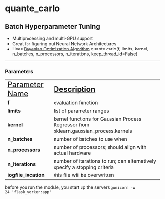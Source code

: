 # quante_carlo
## Batch Hyperparameter Tuning
- Multiprocessing and multi-GPU support
- Great for figuring out Neural Network Architectures
- Uses <a href="https://hal.science/hal-00732512v2/document">Bayesian Optimization Algorithm</a>
quante.carlo(f, limits, kernel, n_batches, n_processors, n_iterations, keep_thread_id=False)
<hr>

### Parameters
<table>
   <tr>
      <td><ins><v><font size="+2">Parameter Name</font></b></ins></b></td><td><ins><b><font size="+2">Description</font></b></ins></td>
   </tr>
   <tr>
      <td><b>f<b> </td> </td><td>evaluation function</td>
   </tr>
   <tr>
      <td><b>limits</b></td><td>list of parameter ranges</td>
   </tr>
   <tr>
      <td><b>kernel</b> </td><td> kernel functions for Gaussian Process Regressor from sklearn.gaussian_process.kernels</td>
   </tr>
   <tr>
      <td><b>n_batches</b></td><td>number of batches to use when</td>
   </tr>
   <tr>
         <td><b>n_processors</b></td><td> number of processors; should align with actual hardware</td>
   </tr>
   <tr>
      <td><b>n_iterations</b></td><td> number of iterations to run; can alternatively specify a stopping criteria</td>
   </tr>
         <td><b>logfile_location</b></td> <td> this file will be overwritten </td>
   </tr>
</table>

before you run the module, you start up the servers
<code>gunicorn -w 24 'flask_worker:app'</code>


